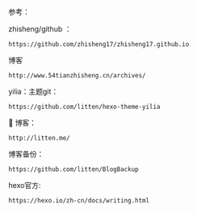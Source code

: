 参考：

zhisheng/github ：
```
https://github.com/zhisheng17/zhisheng17.github.io
````



博客
```
http://www.54tianzhisheng.cn/archives/
```

yilia：主题git： 
```
https://github.com/litten/hexo-theme-yilia
```


博客：
```
http://litten.me/
```  	

博客备份：
```
https://github.com/litten/BlogBackup
```

hexo官方: 
```
https://hexo.io/zh-cn/docs/writing.html

````
